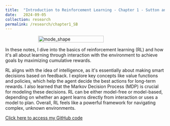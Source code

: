 ```yaml
---
title:  "Introduction to Reinforcement Learning - Chapter 1 - Sutton and Barto"
date:   2024-09-05 
collection: research
permalink: /research/chapter1_SB
---
```

<figure style="display: flex; flex-direction: column; align-items: center;">
  <img src="{{ "/assets/img/learning/backflip.gif" | absolute_url }}" alt="mode_shape" class="post-pic" style="width: 70%;"/>
</figure>
In these notes, I dive into the basics of reinforcement learning (RL) and how it's all about learning through interaction with the environment to achieve goals by maximizing cumulative rewards. 

RL aligns with the idea of intelligence, as it's essentially about making smart decisions based on feedback. I explore key concepts like value functions and policies, which help the agent decide the best actions for long-term rewards. I also learned that the Markov Decision Process (MDP) is crucial for modeling these decisions. RL can be either model-free or model-based, depending on whether an agent learns directly from interaction or uses a model to plan. Overall, RL feels like a powerful framework for navigating complex, unknown environments.

[Click here to access my GitHub code](https://github.com/YaroKazakov/RL-phd/blob/main/rl_book/chapter_notes/Chapter1_notes.pdf)